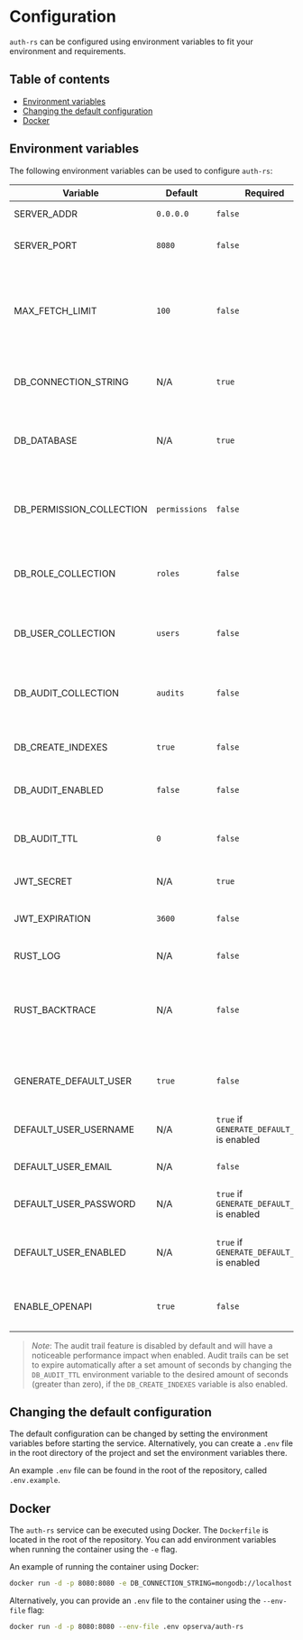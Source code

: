 # Configuration

`auth-rs` can be configured using environment variables to fit your environment and requirements.

## Table of contents

- [Environment variables](#environment-variables)
- [Changing the default configuration](#changing-the-default-configuration)
- [Docker](#docker)

## Environment variables

The following environment variables can be used to configure `auth-rs`:

| Variable                 | Default       | Required                                     | Type        | Description                                                             |
|--------------------------|---------------|----------------------------------------------|-------------|-------------------------------------------------------------------------|
| SERVER_ADDR              | `0.0.0.0`     | `false`                                      | `IPAddress` | The server address                                                      |
| SERVER_PORT              | `8080`        | `false`                                      | `u16`       | The port that the server will use                                       |
| MAX_FETCH_LIMIT          | `100`         | `false`                                      | `i64`       | The maximum amount of entity records that can be retrieved in one call  |
| DB_CONNECTION_STRING     | N/A           | `true`                                       | `String`    | The MongoDB connection string                                           |
| DB_DATABASE              | N/A           | `true`                                       | `String`    | The MongoDB Database that will be used by `auth-rs`                     |
| DB_PERMISSION_COLLECTION | `permissions` | `false`                                      | `String`    | The collection that holds the `Permission` entities                     |
| DB_ROLE_COLLECTION       | `roles`       | `false`                                      | `String`    | The collection that holds the `Role` entities                           |
| DB_USER_COLLECTION       | `users`       | `false`                                      | `String`    | The collection that holds the `User` entities                           |
| DB_AUDIT_COLLECTION      | `audits`      | `false`                                      | `String`    | The collection that holds the `Audit` entities                          |
| DB_CREATE_INDEXES        | `true`        | `false`                                      | `bool`      | Automatically create collection indexes                                 |
| DB_AUDIT_ENABLED         | `false`       | `false`                                      | `bool`      | Enable or disable audit trails                                          |
| DB_AUDIT_TTL             | `0`           | `false`                                      | `u64`       | Automatically remove `Audit` entities after a set amount of seconds     |
| JWT_SECRET               | N/A           | `true`                                       | `String`    | The JWT secret                                                          |
| JWT_EXPIRATION           | `3600`        | `false`                                      | `usize`     | The JWT expiration time in seconds                                      |
| RUST_LOG                 | N/A           | `false`                                      | `String`    | The default log level                                                   |
| RUST_BACKTRACE           | N/A           | `false`                                      | `String`    | Controls whether or not backtraces are displayed when a panic occurs    |
| GENERATE_DEFAULT_USER    | `true`        | `false`                                      | `bool`      | Sets whether a default administrator `User` should be generated         |
| DEFAULT_USER_USERNAME    | N/A           | `true` if `GENERATE_DEFAULT_USER` is enabled | `String`    | The default `User`'s username                                           |
| DEFAULT_USER_EMAIL       | N/A           | `false`                                      | `String`    | The default `User`'s email address                                      |
| DEFAULT_USER_PASSWORD    | N/A           | `true` if `GENERATE_DEFAULT_USER` is enabled | `String`    | The default `User`'s password                                           |
| DEFAULT_USER_ENABLED     | N/A           | `true` if `GENERATE_DEFAULT_USER` is enabled | `bool`      | Sets whether the default user is enabled or not                         |
| ENABLE_OPENAPI           | `true`        | `false`                                      | `bool`      | Enables or disables the OpenAPI endpoint                                |

> *Note*: The audit trail feature is disabled by default and will have a noticeable performance impact when enabled.
> Audit trails can be set to expire automatically after a set amount of seconds by changing the `DB_AUDIT_TTL` environment variable
> to the desired amount of seconds (greater than zero), if the `DB_CREATE_INDEXES` variable is also enabled.

## Changing the default configuration

The default configuration can be changed by setting the environment variables before starting the service.
Alternatively, you can create a `.env` file in the root directory of the project and set the environment variables
there.

An example `.env` file can be found in the root of the repository, called `.env.example`.

## Docker

The `auth-rs` service can be executed using Docker. The `Dockerfile` is located in the root of the repository.
You can add environment variables when running the container using the `-e` flag.

An example of running the container using Docker:

```bash
docker run -d -p 8080:8080 -e DB_CONNECTION_STRING=mongodb://localhost:27017 -e DB_DATABASE=auth-rs -e -e JWT_SECRET=mysecret -e DEFAULT_USER_USERNAME=admin -e DEFAULT_USER_PASSWORD=secret -e DEFAULT_USER_ENABLED=true opserva/auth-rs
```

Alternatively, you can provide an `.env` file to the container using the `--env-file` flag:

```bash
docker run -d -p 8080:8080 --env-file .env opserva/auth-rs
```
